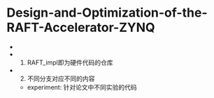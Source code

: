 # Design-and-Optimization-of-the-RAFT-Accelerator-ZYNQ
-
- 1. RAFT_impl即为硬件代码的仓库
  
- 2. 不同分支对应不同的内容
  - experiment: 针对论文中不同实验的代码

